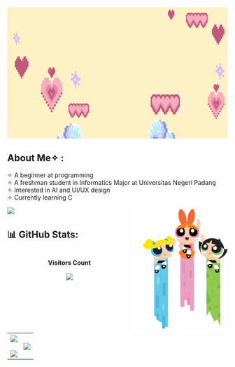 <img src="https://github.com/Whanyzencc/Whanyzencc/blob/main/Join%20Now.gif" width="2000" height="300"/>

## About Me✧  :
✧   A beginner at programming<br>
✧   A freshman student in Informatics Major at Universitas Negeri Padang<br>
✧   Interested in AI and UI/UX design<br>
✧   Currently learning C<br>

<img src="https://user-images.githubusercontent.com/73097560/115834477-dbab4500-a447-11eb-908a-139a6edaec5c.gif">
<img src="https://github.com/Whanyzencc/Whanyzencc/blob/main/ppg-flying.gif" align="right" width="220">

## 📊 GitHub Stats:
<br>
<div align="center">
 <b style = {font-weight: 600}>Visitors Count</b>
<p align="center"><img align="center" src="https://profile-counter.glitch.me/{Whanyzencc}/count.svg" /></p> 
<br>
</div>

<table align="center">
  <tr>
    <td><img width="500p" align="center" src="https://github-readme-stats.vercel.app/api?username=Whanyzencc&theme=dracula&hide_border=false&include_all_commits=false&count_private=true"><br><br><img align="center" src="https://github-readme-streak-stats.herokuapp.com/?user=mnvthdrs&theme=radical&hide_border=false"></td>
    <td><img width="500p" align="center" src="https://github-readme-stats.vercel.app/api/top-langs/?username=Whanyzencc&themeradical&hide_border=false&include_all_commits=false&count_private=true&layout=compact"></td>
  </tr>
</table>



<!---
Whanyzencc/Whanyzencc is a ✨ special ✨ repository because its `README.md` (this file) appears on your GitHub profile.
You can click the Preview link to take a look at your changes.
--->
